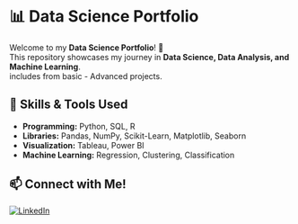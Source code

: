 # 📊 Data Science Portfolio

Welcome to my **Data Science Portfolio**! 🚀  
This repository showcases my journey in **Data Science, Data Analysis, and Machine Learning**.  
includes from basic - Advanced projects.

## 🔧 Skills & Tools Used
- **Programming:** Python, SQL, R
- **Libraries:** Pandas, NumPy, Scikit-Learn, Matplotlib, Seaborn
- **Visualization:** Tableau, Power BI
- **Machine Learning:** Regression, Clustering, Classification

## 📫 Connect with Me!
[![LinkedIn](https://img.shields.io/badge/LinkedIn-blue?logo=linkedin)](https://www.linkedin.com/in/ardengoldy/)  
